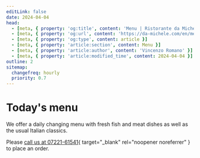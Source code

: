 ```yaml
---
editLink: false
date: 2024-04-04
head:
  - [meta, { property: 'og:title', content: 'Menu | Ristorante da Michele, Baden-Baden' }]
  - [meta, { property: 'og:url', content: 'https://da-michele.com/en/menu/' }]
  - [meta, { property: 'og:type', content: article }]
  - [meta, { property: 'article:section', content: Menu }]
  - [meta, { property: 'article:author', content: 'Vincenzo Romano' }]
  - [meta, { property: 'article:modified_time', content: 2024-04-04 }]
outline: 2
sitemap:
  changefreq: hourly
  priority: 0.7
---
```


# Today's menu

We offer a daily changing menu with fresh fish and meat dishes as well as the usual Italian classics.

Please [call us at 07221-61541](tel:+49722161541){ target="_blank" rel="noopener noreferrer" } to place an order.

<MenuItems />
